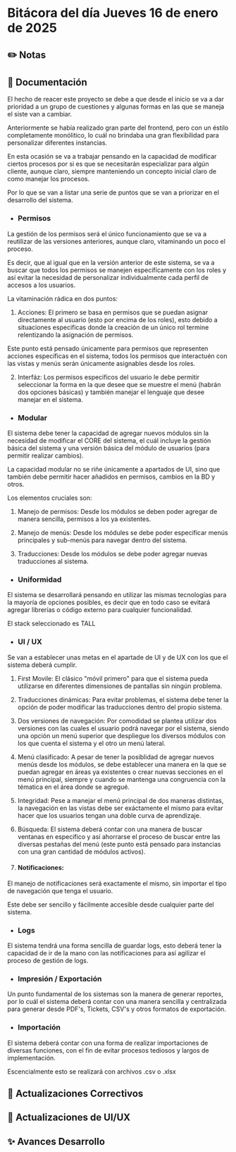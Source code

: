 # Bitácora del día Jueves 16 de enero de 2025


## ✏️ Notas


## 📝 Documentación
El hecho de reacer este proyecto se debe a que desde el inicio se va a dar prioridad a un grupo de cuestiones y algunas formas en las que se maneja el siste van a cambiar.

Anteriormente se había realizado gran parte del frontend, pero con un éstilo completamente monólitico, lo cuál no brindaba una gran flexibilidad para personalizar diferentes instancias.

En esta ocasión se va a trabajar pensando en la capacidad de modificar ciertos procesos por si es que se necesitarán especializar para algún cliente, aunque claro, siempre manteniendo un concepto inicial claro de como manejar los procesos.

Por lo que se van a listar una serie de puntos que se van a priorizar en el desarrollo del sistema.

- ### Permisos
La gestión de los permisos será el único funcionamiento que se va a reutilizar de las versiones anteriores, aunque claro, vitaminando un poco el proceso.

Es decir, que al igual que en la versión anterior de este sistema, se va a buscar que todos los permisos se manejen especifícamente con los roles y así evitar la necesidad de personalizar individualmente cada perfil de accesos a los usuarios.

La vitaminación rádica en dos puntos:
1) Acciones: El primero se basa en permisos que se puedan asignar directamente al usuario (esto por encima de los roles), esto debido a situaciones especificas donde la creación de un único rol termine relentizando la asignación de permisos.

Este punto está pensado únicamente para permisos que representen acciones específicas en el sistema, todos los permisos que interactuén con las vistas y menús serán únicamente asignables desde los roles.

2) Interfáz: Los permisos especificos del usuario le debe permitir seleccionar la forma en la que desee que se muestre el menú (habrán dos opciones básicas) y también manejar el lenguaje que desee manejar en el sistema.

- ### Modular
El sistema debe tener la capacidad de agregar nuevos módulos sin la necesidad de modificar el CORE del sistema, el cuál incluye la gestión básica del sistema y una versión básica del módulo de usuarios (para permitir realizar cambios).

La capacidad modular no se riñe únicamente a apartados de UI, sino que también debe permitir hacer añadidos en permisos, cambios en la BD y otros.

Los elementos cruciales son:

1) Manejo de permisos: Desde los módulos se deben poder agregar de manera sencilla, permisos a los ya existentes.

2) Manejo de menús: Desde los módules se debe poder especificar menús principales y sub-menús para navegar dentro del sistema.

3) Traducciones: Desde los módulos se debe poder agregar nuevas traducciones al sistema. 

- ### Uniformidad
El sistema se desarrollará pensando en utilizar las mismas tecnologías para la mayoría de opciones posibles, es decir que en todo caso se evitará agregar librerías o código externo para cualquier funcionalidad.

El stack seleccionado es TALL

- ### UI / UX
Se van a establecer unas metas en el apartade de UI y de UX con los que el sistema deberá cumplir.

1) First Movile: El clásico "móvil primero" para que el sistema pueda utilizarse en diferentes dimensiones de pantallas sin ningún problema.

2) Traducciones dinámicas: Para evitar problemas, el sistema debe tener la opción de poder modificar las traducciones dentro del propio sistema.

3) Dos versiones de navegación: Por comodidad se plantea utilizar dos versiones con las cuales el usuario podrá navegar por el sistema, siendo una opción un menú superior que despliegue los diversos módulos con los que cuenta el sistema y el otro un menú lateral.

4) Menú clasificado: A pesar de tener la posiblidad de agregar nuevos menús desde los módulos, se debe establecer una manera en la que se puedan agregar en áreas ya existentes o crear nuevas secciones en el menú principal, siempre y cuando se mantenga una congruencia con la tématica en el área donde se agregué.

5) Integridad: Pese a manejar el menú principal de dos maneras distintas, la navegación en las vistas debe ser exáctamente el mismo para evitar hacer que los usuarios tengan una doble curva de aprendizaje.

6) Búsqueda: El sistema deberá contar con una manera de buscar ventanas en especifico y así ahorrarse el proceso de buscar entre las diversas pestañas del menú (este punto está pensado para instancias con una gran cantidad de módulos activos).

7) #### Notificaciones:
El manejo de notificaciones será exactamente el mismo, sin importar el tipo de navegación que tenga el usuario.

Este debe ser sencillo y fácilmente accesible desde cualquier parte del sistema.

- ### Logs
El sistema tendrá una forma sencilla de guardar logs, esto deberá tener la capacidad de ir de la mano con las notificaciones para así agilizar el proceso de gestión de logs.

- ### Impresión / Exportación
Un punto fundamental de los sistemas son la manera de generar reportes, por lo cuál el sistema deberá contar con una manera sencilla y centralizada para generar desde PDF's, Tickets, CSV's y otros formatos de exportación.

- ### Importación
El sistema deberá contar con una forma de realizar importaciones de diversas funciones, con el fin de evitar procesos tediosos y largos de implementación.

Escencialmente esto se realizará con archivos .csv o .xlsx

## 🐛 Actualizaciones Correctivos


## 💄 Actualizaciones de UI/UX


## ✨ Avances Desarrollo